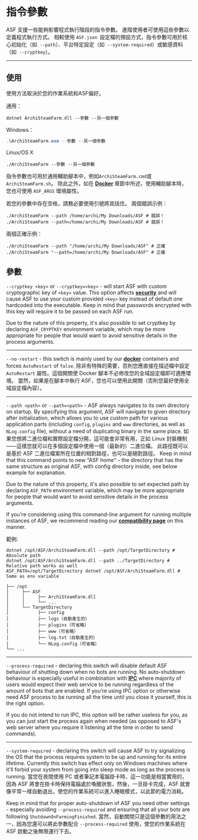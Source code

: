 # 指令參數

ASF 支援一些能夠影響程式執行階段的指令參數。 進階使用者可使用這些參數以定義程式執行方式。 相較使用 `ASF.json `設定檔的預設方式，指令參數可用於核心初始化（如` --path`）、平台特定設定（如` --system-required`）或敏感資料（如` --cryptkey`）。

* * *

## 使用

使用方法取決於您的作業系統和ASF偏好。

通用：

```shell
dotnet ArchiSteamFarm.dll --參數 --另一個參數
```

Windows：

```powershell
.\ArchiSteamFarm.exe --參數 --另一個參數
```

Linux/OS X

```shell
./ArchiSteamFarm --參數 --另一個參數
```

指令參數也可用於通用輔助腳本中，例如`ArchiSteamFarm.cmd`或`ArchiSteamFarm.sh`。 除此之外，如在 **[Docker](https://github.com/JustArchiNET/ArchiSteamFarm/wiki/Docker-zh-TW#指令參數)** 章節中所述，使用輔助腳本時，您也可使用 `ASF_ARGS` 環境屬性。

若您的參數中存在空格，請務必要使用引號將其括住。 兩個錯誤示例：

```shell
./ArchiSteamFarm --path /home/archi/My Downloads/ASF # 錯誤！
./ArchiSteamFarm --path=/home/archi/My Downloads/ASF # 錯誤！
```

兩個正確示例：

```shell
./ArchiSteamFarm --path "/home/archi/My Downloads/ASF" # 正確
./ArchiSteamFarm "--path=/home/archi/My Downloads/ASF" # 正確
```

## 參數

`--cryptkey <key>` or `--cryptkey=<key>` - will start ASF with custom cryptographic key of `<key>` value. This option affects **[security](https://github.com/JustArchiNET/ArchiSteamFarm/wiki/Security)** and will cause ASF to use your custom provided `<key>` key instead of default one hardcoded into the executable. Keep in mind that passwords encrypted with this key will require it to be passed on each ASF run.

Due to the nature of this property, it's also possible to set cryptkey by declaring `ASF_CRYPTKEY` environment variable, which may be more appropriate for people that would want to avoid sensitive details in the process arguments.

* * *

`--no-restart` - this switch is mainly used by our **[docker](https://github.com/JustArchiNET/ArchiSteamFarm/wiki/Docker)** containers and forces `AutoRestart` of `false`. 除非有特殊的需要，否則您應直接在描述檔中設定 `AutoRestart` 屬性。這個開關使 Docker 腳本不必修改您的全域設定檔即可適應環境。 當然，如果是在腳本中執行 ASF，您也可以使用此開關（否則您最好使用全域設定檔內容）。

* * *

`--path <path>` or `--path=<path>` - ASF always navigates to its own directory on startup. By specifying this argument, ASF will navigate to given directory after initialization, which allows you to use custom path for various application parts (including `config`, `plugins` and `www` directories, as well as `NLog.config` file), without a need of duplicating binary in the same place. 如果您想將二進位檔和實際設定檔分開，這可能會非常有用，正如 Linux 封裝機制——這樣您就可以在多個設定檔中使用一個（最新的）二進位檔。 此路徑既可以是基於 ASF 二進位檔案所在位置的相對路徑，也可以是絕對路徑。 Keep in mind that this command points to new "ASF home" - the directory that has the same structure as original ASF, with config directory inside, see below example for explanation.

Due to the nature of this property, it's also possible to set expected path by declaring `ASF_PATH` environment variable, which may be more appropriate for people that would want to avoid sensitive details in the process arguments.

If you're considering using this command-line argument for running multiple instances of ASF, we recommend reading our **[compatibility page](https://github.com/JustArchiNET/ArchiSteamFarm/wiki/Compatibility#multiple-instances)** on this manner.

範例:

```shell
dotnet /opt/ASF/ArchiSteamFarm.dll --path /opt/TargetDirectory # Absolute path
dotnet /opt/ASF/ArchiSteamFarm.dll --path ../TargetDirectory # Relative path works as well
ASF_PATH=/opt/TargetDirectory dotnet /opt/ASF/ArchiSteamFarm.dll # Same as env variable
```

    ├── /opt
    │     ├── ASF
    │     │     ├── ArchiSteamFarm.dll
    │     │     └── ...
    │     └── TargetDirectory
    │           ├── config
    │           ├── logs（自動產生的）
    │           ├── plugins（可省略）
    │           ├── www（可省略）
    │           ├── log.txt（自動產生的）
    │           └── NLog.config（可省略）
    └── ...
    

* * *

`--process-required` - declaring this switch will disable default ASF behaviour of shutting down when no bots are running. No auto-shutdown behaviour is especially useful in combination with **[IPC](https://github.com/JustArchiNET/ArchiSteamFarm/wiki/IPC)** where majority of users would expect their web service to be running regardless of the amount of bots that are enabled. If you're using IPC option or otherwise need ASF process to be running all the time until you close it yourself, this is the right option.

If you do not intend to run IPC, this option will be rather useless for you, as you can just start the process again when needed (as opposed to ASF's web server where you require it listening all the time in order to send commands).

* * *

`--system-required` - declaring this switch will cause ASF to try signalizing the OS that the process requires system to be up and running for its entire lifetime. Currently this switch has effect only on Windows machines where it'll forbid your system from going into sleep mode as long as the process is running. 當您在夜間使用 PC 或者筆記本電腦掛卡時，這一功能是相當實用的，因為 ASF 將會在掛卡時保持電腦處於喚醒狀態，然後，一旦掛卡完成，ASF 就會像平常一樣自動退出，使您的作業系統可以進入睡眠模式，以此節約電力消耗。

Keep in mind that for proper auto-shutdown of ASF you need other settings - especially avoiding `--process-required` and ensuring that all your bots are following `ShutdownOnFarmingFinished`. 當然，自動關閉只是這個參數的用法之一，因為您還可以將此參數配合 `--process-required` 使用，使您的作業系統在 ASF 啟動之後無限運行下去。